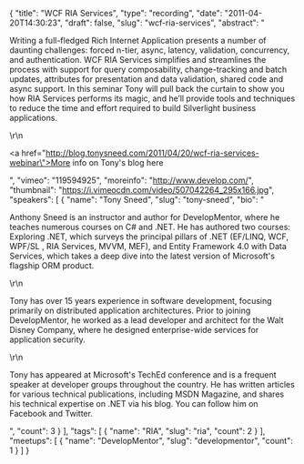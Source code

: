 {
  "title": "WCF RIA Services",
  "type": "recording",
  "date": "2011-04-20T14:30:23",
  "draft": false,
  "slug": "wcf-ria-services",
  "abstract": "<p>Writing a full-fledged Rich Internet Application presents a number of daunting challenges: forced n-tier, async, latency, validation, concurrency, and authentication. WCF RIA Services simplifies and streamlines the process with support for query composability, change-tracking and batch updates, attributes for presentation and data validation, shared code and async support. In this seminar Tony will pull back the curtain to show you how RIA Services performs its magic, and he&rsquo;ll provide tools and techniques to reduce the time and effort required to build Silverlight business applications.</p>\r\n<p><a href=\"http://blog.tonysneed.com/2011/04/20/wcf-ria-services-webinar\">More info on Tony's blog here</a></p>",
  "vimeo": "119594925",
  "moreinfo": "http://www.develop.com/",
  "thumbnail": "https://i.vimeocdn.com/video/507042264_295x166.jpg",
  "speakers": [
    {
      "name": "Tony Sneed",
      "slug": "tony-sneed",
      "bio": "<p>Anthony Sneed is an instructor and author for DevelopMentor, where he teaches numerous courses on C# and .NET. He has authored two courses: Exploring .NET, which surveys the principal pillars of .NET (EF/LINQ, WCF, WPF/SL , RIA Services, MVVM, MEF), and Entity Framework 4.0 with Data Services, which takes a deep dive into the latest version of Microsoft's flagship ORM product.</p>\r\n<p>Tony has over 15 years experience in software development, focusing primarily on distributed application architectures. Prior to joining DevelopMentor, he worked as a lead developer and architect for the Walt Disney Company, where he designed enterprise-wide services for application security.</p>\r\n<p>Tony has appeared at Microsoft's TechEd conference and is a frequent speaker at developer groups throughout the country. He has written articles for various technical publications, including MSDN Magazine, and shares his technical expertise on .NET via his blog. You can follow him on Facebook and Twitter.</p>",
      "count": 3
    }
  ],
  "tags": [
    {
      "name": "RIA",
      "slug": "ria",
      "count": 2
    }
  ],
  "meetups": [
    {
      "name": "DevelopMentor",
      "slug": "developmentor",
      "count": 1
    }
  ]
}
